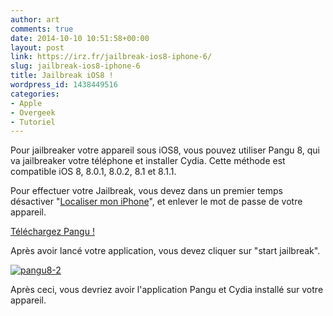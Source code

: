 ```yaml
---
author: art
comments: true
date: 2014-10-10 10:51:58+00:00
layout: post
link: https://irz.fr/jailbreak-ios8-iphone-6/
slug: jailbreak-ios8-iphone-6
title: Jailbreak iOS8 !
wordpress_id: 1438449516
categories:
- Apple
- Overgeek
- Tutoriel
---
```


Pour jailbreaker votre appareil sous iOS8, vous pouvez utiliser Pangu 8, qui va jailbreaker votre téléphone et installer Cydia. Cette méthode est compatible iOS 8, 8.0.1, 8.0.2, 8.1 et 8.1.1.

Pour effectuer votre Jailbreak, vous devez dans un premier temps désactiver "[Localiser mon iPhone](http://irz.fr/localiser-votre-iphone/)", et enlever le mot de passe de votre appareil.

[Téléchargez Pangu !](http://en.pangu.io/)

Après avoir lancé votre application, vous devez cliquer sur "start jailbreak".

[![pangu8-2](https://static.irz.fr/2014/10/pangu8-2-640x477.png)](https://irz.fr/recherche?q=pangu8-2)

Après ceci, vous devriez avoir l'application Pangu et Cydia installé sur votre appareil. 
